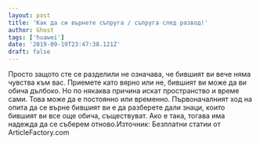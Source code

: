 ```yaml
---
layout: post
title: 'Как да си върнете съпруга / съпруга след развод!'
author: Ghost
tags: ['huawei']
date: '2019-09-19T23:47:38.121Z'
draft: false
---
```


Просто защото сте се разделили не означава, че бившият ви вече няма чувства към вас. Приемете като вярно или не, бившият ви може да ви обича дълбоко. Но по някаква причина искат пространство и време сами. Това може да е постоянно или временно. Първоначалният ход на опита да се върне бившият ви е да разберете дали знаци, които бившият ви все още обича, съществуват. Ако е така, тогава има надежда да се съберем отново.Източник: Безплатни статии от ArticleFactory.com

